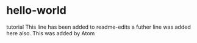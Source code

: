 # hello-world
tutorial
This line has been added to readme-edits
a futher line was added here also.
This was added by Atom
